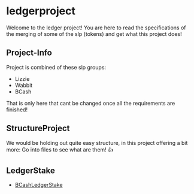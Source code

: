 # ledgerproject
Welcome to the ledger project!
You are here to read the specifications of the merging of some of the slp (tokens) and get what this project does! 

## Project-Info
Project is combined of these slp groups:
- Lizzie
- Wabbit
- BCash

That is only here that cant be changed once all the requirements are finished!

## StructureProject
We would be holding out quite easy structure, in this project offering a bit more:
Go into files to see what are them! :+1:

## LedgerStake
- [BCashLedgerStake](https://github.com/MrHonekawa/ledgerproject/blob/main/LedgerStake/LedgerBcashStake.json)
